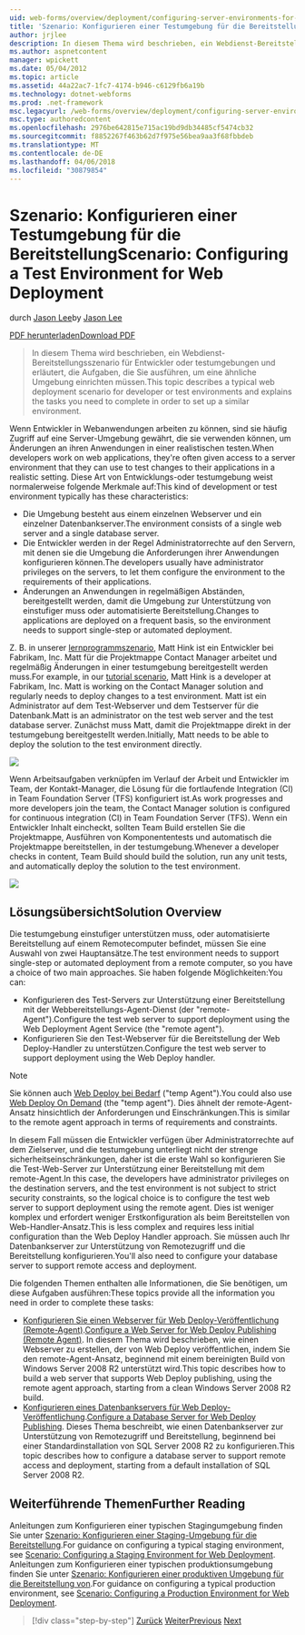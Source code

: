 ```yaml
---
uid: web-forms/overview/deployment/configuring-server-environments-for-web-deployment/scenario-configuring-a-test-environment-for-web-deployment
title: 'Szenario: Konfigurieren einer Testumgebung für die Bereitstellung | Microsoft Docs'
author: jrjlee
description: In diesem Thema wird beschrieben, ein Webdienst-Bereitstellungsszenario für Entwickler oder testumgebungen und erläutert, die Aufgaben, die Sie zum Einrichten einer Si durchführen müssen...
ms.author: aspnetcontent
manager: wpickett
ms.date: 05/04/2012
ms.topic: article
ms.assetid: 44a22ac7-1fc7-4174-b946-c6129fb6a19b
ms.technology: dotnet-webforms
ms.prod: .net-framework
msc.legacyurl: /web-forms/overview/deployment/configuring-server-environments-for-web-deployment/scenario-configuring-a-test-environment-for-web-deployment
msc.type: authoredcontent
ms.openlocfilehash: 2976be642815e715ac19bd9db34485cf5474cb32
ms.sourcegitcommit: f8852267f463b62d7f975e56bea9aa3f68fbbdeb
ms.translationtype: MT
ms.contentlocale: de-DE
ms.lasthandoff: 04/06/2018
ms.locfileid: "30879854"
---
```

<a name="scenario-configuring-a-test-environment-for-web-deployment"></a><span data-ttu-id="a3753-103">Szenario: Konfigurieren einer Testumgebung für die Bereitstellung</span><span class="sxs-lookup"><span data-stu-id="a3753-103">Scenario: Configuring a Test Environment for Web Deployment</span></span>
====================
<span data-ttu-id="a3753-104">durch [Jason Lee](https://github.com/jrjlee)</span><span class="sxs-lookup"><span data-stu-id="a3753-104">by [Jason Lee](https://github.com/jrjlee)</span></span>

[<span data-ttu-id="a3753-105">PDF herunterladen</span><span class="sxs-lookup"><span data-stu-id="a3753-105">Download PDF</span></span>](https://msdnshared.blob.core.windows.net/media/MSDNBlogsFS/prod.evol.blogs.msdn.com/CommunityServer.Blogs.Components.WeblogFiles/00/00/00/63/56/8130.DeployingWebAppsInEnterpriseScenarios.pdf)

> <span data-ttu-id="a3753-106">In diesem Thema wird beschrieben, ein Webdienst-Bereitstellungsszenario für Entwickler oder testumgebungen und erläutert, die Aufgaben, die Sie ausführen, um eine ähnliche Umgebung einrichten müssen.</span><span class="sxs-lookup"><span data-stu-id="a3753-106">This topic describes a typical web deployment scenario for developer or test environments and explains the tasks you need to complete in order to set up a similar environment.</span></span>


<span data-ttu-id="a3753-107">Wenn Entwickler in Webanwendungen arbeiten zu können, sind sie häufig Zugriff auf eine Server-Umgebung gewährt, die sie verwenden können, um Änderungen an ihren Anwendungen in einer realistischen testen.</span><span class="sxs-lookup"><span data-stu-id="a3753-107">When developers work on web applications, they're often given access to a server environment that they can use to test changes to their applications in a realistic setting.</span></span> <span data-ttu-id="a3753-108">Diese Art von Entwicklungs-oder testumgebung weist normalerweise folgende Merkmale auf:</span><span class="sxs-lookup"><span data-stu-id="a3753-108">This kind of development or test environment typically has these characteristics:</span></span>

- <span data-ttu-id="a3753-109">Die Umgebung besteht aus einem einzelnen Webserver und ein einzelner Datenbankserver.</span><span class="sxs-lookup"><span data-stu-id="a3753-109">The environment consists of a single web server and a single database server.</span></span>
- <span data-ttu-id="a3753-110">Die Entwickler werden in der Regel Administratorrechte auf den Servern, mit denen sie die Umgebung die Anforderungen ihrer Anwendungen konfigurieren können.</span><span class="sxs-lookup"><span data-stu-id="a3753-110">The developers usually have administrator privileges on the servers, to let them configure the environment to the requirements of their applications.</span></span>
- <span data-ttu-id="a3753-111">Änderungen an Anwendungen in regelmäßigen Abständen, bereitgestellt werden, damit die Umgebung zur Unterstützung von einstufiger muss oder automatisierte Bereitstellung.</span><span class="sxs-lookup"><span data-stu-id="a3753-111">Changes to applications are deployed on a frequent basis, so the environment needs to support single-step or automated deployment.</span></span>

<span data-ttu-id="a3753-112">Z. B. in unserer [lernprogrammszenario](../deploying-web-applications-in-enterprise-scenarios/enterprise-web-deployment-scenario-overview.md), Matt Hink ist ein Entwickler bei Fabrikam, Inc. Matt für die Projektmappe Contact Manager arbeitet und regelmäßig Änderungen in einer testumgebung bereitgestellt werden muss.</span><span class="sxs-lookup"><span data-stu-id="a3753-112">For example, in our [tutorial scenario](../deploying-web-applications-in-enterprise-scenarios/enterprise-web-deployment-scenario-overview.md), Matt Hink is a developer at Fabrikam, Inc. Matt is working on the Contact Manager solution and regularly needs to deploy changes to a test environment.</span></span> <span data-ttu-id="a3753-113">Matt ist ein Administrator auf dem Test-Webserver und dem Testserver für die Datenbank.</span><span class="sxs-lookup"><span data-stu-id="a3753-113">Matt is an administrator on the test web server and the test database server.</span></span> <span data-ttu-id="a3753-114">Zunächst muss Matt, damit die Projektmappe direkt in der testumgebung bereitgestellt werden.</span><span class="sxs-lookup"><span data-stu-id="a3753-114">Initially, Matt needs to be able to deploy the solution to the test environment directly.</span></span>

![](scenario-configuring-a-test-environment-for-web-deployment/_static/image1.png)

<span data-ttu-id="a3753-115">Wenn Arbeitsaufgaben verknüpfen im Verlauf der Arbeit und Entwickler im Team, der Kontakt-Manager, die Lösung für die fortlaufende Integration (CI) in Team Foundation Server (TFS) konfiguriert ist.</span><span class="sxs-lookup"><span data-stu-id="a3753-115">As work progresses and more developers join the team, the Contact Manager solution is configured for continuous integration (CI) in Team Foundation Server (TFS).</span></span> <span data-ttu-id="a3753-116">Wenn ein Entwickler Inhalt eincheckt, sollten Team Build erstellen Sie die Projektmappe, Ausführen von Komponententests und automatisch die Projektmappe bereitstellen, in der testumgebung.</span><span class="sxs-lookup"><span data-stu-id="a3753-116">Whenever a developer checks in content, Team Build should build the solution, run any unit tests, and automatically deploy the solution to the test environment.</span></span>

![](scenario-configuring-a-test-environment-for-web-deployment/_static/image2.png)

## <a name="solution-overview"></a><span data-ttu-id="a3753-117">Lösungsübersicht</span><span class="sxs-lookup"><span data-stu-id="a3753-117">Solution Overview</span></span>

<span data-ttu-id="a3753-118">Die testumgebung einstufiger unterstützen muss, oder automatisierte Bereitstellung auf einem Remotecomputer befindet, müssen Sie eine Auswahl von zwei Hauptansätze.</span><span class="sxs-lookup"><span data-stu-id="a3753-118">The test environment needs to support single-step or automated deployment from a remote computer, so you have a choice of two main approaches.</span></span> <span data-ttu-id="a3753-119">Sie haben folgende Möglichkeiten:</span><span class="sxs-lookup"><span data-stu-id="a3753-119">You can:</span></span>

- <span data-ttu-id="a3753-120">Konfigurieren des Test-Servers zur Unterstützung einer Bereitstellung mit der Webbereitstellungs-Agent-Dienst (der "remote-Agent").</span><span class="sxs-lookup"><span data-stu-id="a3753-120">Configure the test web server to support deployment using the Web Deployment Agent Service (the "remote agent").</span></span>
- <span data-ttu-id="a3753-121">Konfigurieren Sie den Test-Webserver für die Bereitstellung der Web Deploy-Handler zu unterstützen.</span><span class="sxs-lookup"><span data-stu-id="a3753-121">Configure the test web server to support deployment using the Web Deploy handler.</span></span>

> [!NOTE]
> <span data-ttu-id="a3753-122">Sie können auch [Web Deploy bei Bedarf](https://technet.microsoft.com/library/ee517345(WS.10).aspx) ("temp Agent").</span><span class="sxs-lookup"><span data-stu-id="a3753-122">You could also use [Web Deploy On Demand](https://technet.microsoft.com/library/ee517345(WS.10).aspx) (the "temp agent").</span></span> <span data-ttu-id="a3753-123">Dies ähnelt der remote-Agent-Ansatz hinsichtlich der Anforderungen und Einschränkungen.</span><span class="sxs-lookup"><span data-stu-id="a3753-123">This is similar to the remote agent approach in terms of requirements and constraints.</span></span>


<span data-ttu-id="a3753-124">In diesem Fall müssen die Entwickler verfügen über Administratorrechte auf dem Zielserver, und die testumgebung unterliegt nicht der strenge sicherheitseinschränkungen, daher ist die erste Wahl so konfigurieren Sie die Test-Web-Server zur Unterstützung einer Bereitstellung mit dem remote-Agent.</span><span class="sxs-lookup"><span data-stu-id="a3753-124">In this case, the developers have administrator privileges on the destination servers, and the test environment is not subject to strict security constraints, so the logical choice is to configure the test web server to support deployment using the remote agent.</span></span> <span data-ttu-id="a3753-125">Dies ist weniger komplex und erfordert weniger Erstkonfiguration als beim Bereitstellen von Web-Handler-Ansatz.</span><span class="sxs-lookup"><span data-stu-id="a3753-125">This is less complex and requires less initial configuration than the Web Deploy Handler approach.</span></span> <span data-ttu-id="a3753-126">Sie müssen auch Ihr Datenbankserver zur Unterstützung von Remotezugriff und die Bereitstellung konfigurieren.</span><span class="sxs-lookup"><span data-stu-id="a3753-126">You'll also need to configure your database server to support remote access and deployment.</span></span>

<span data-ttu-id="a3753-127">Die folgenden Themen enthalten alle Informationen, die Sie benötigen, um diese Aufgaben ausführen:</span><span class="sxs-lookup"><span data-stu-id="a3753-127">These topics provide all the information you need in order to complete these tasks:</span></span>

- <span data-ttu-id="a3753-128">[Konfigurieren Sie einen Webserver für Web Deploy-Veröffentlichung (Remote-Agent)](configuring-a-web-server-for-web-deploy-publishing-remote-agent.md).</span><span class="sxs-lookup"><span data-stu-id="a3753-128">[Configure a Web Server for Web Deploy Publishing (Remote Agent)](configuring-a-web-server-for-web-deploy-publishing-remote-agent.md).</span></span> <span data-ttu-id="a3753-129">In diesem Thema wird beschrieben, wie einen Webserver zu erstellen, der von Web Deploy veröffentlichen, indem Sie den remote-Agent-Ansatz, beginnend mit einem bereinigten Build von Windows Server 2008 R2 unterstützt wird.</span><span class="sxs-lookup"><span data-stu-id="a3753-129">This topic describes how to build a web server that supports Web Deploy publishing, using the remote agent approach, starting from a clean Windows Server 2008 R2 build.</span></span>
- <span data-ttu-id="a3753-130">[Konfigurieren eines Datenbankservers für Web Deploy-Veröffentlichung](configuring-a-database-server-for-web-deploy-publishing.md).</span><span class="sxs-lookup"><span data-stu-id="a3753-130">[Configure a Database Server for Web Deploy Publishing](configuring-a-database-server-for-web-deploy-publishing.md).</span></span> <span data-ttu-id="a3753-131">Dieses Thema beschreibt, wie einen Datenbankserver zur Unterstützung von Remotezugriff und Bereitstellung, beginnend bei einer Standardinstallation von SQL Server 2008 R2 zu konfigurieren.</span><span class="sxs-lookup"><span data-stu-id="a3753-131">This topic describes how to configure a database server to support remote access and deployment, starting from a default installation of SQL Server 2008 R2.</span></span>

## <a name="further-reading"></a><span data-ttu-id="a3753-132">Weiterführende Themen</span><span class="sxs-lookup"><span data-stu-id="a3753-132">Further Reading</span></span>

<span data-ttu-id="a3753-133">Anleitungen zum Konfigurieren einer typischen Stagingumgebung finden Sie unter [Szenario: Konfigurieren einer Staging-Umgebung für die Bereitstellung](scenario-configuring-a-staging-environment-for-web-deployment.md).</span><span class="sxs-lookup"><span data-stu-id="a3753-133">For guidance on configuring a typical staging environment, see [Scenario: Configuring a Staging Environment for Web Deployment](scenario-configuring-a-staging-environment-for-web-deployment.md).</span></span> <span data-ttu-id="a3753-134">Anleitungen zum Konfigurieren einer typischen produktionsumgebung finden Sie unter [Szenario: Konfigurieren einer produktiven Umgebung für die Bereitstellung von](scenario-configuring-a-production-environment-for-web-deployment.md).</span><span class="sxs-lookup"><span data-stu-id="a3753-134">For guidance on configuring a typical production environment, see [Scenario: Configuring a Production Environment for Web Deployment](scenario-configuring-a-production-environment-for-web-deployment.md).</span></span>

> [!div class="step-by-step"]
> <span data-ttu-id="a3753-135">[Zurück](choosing-the-right-approach-to-web-deployment.md)
> [Weiter](scenario-configuring-a-staging-environment-for-web-deployment.md)</span><span class="sxs-lookup"><span data-stu-id="a3753-135">[Previous](choosing-the-right-approach-to-web-deployment.md)
[Next](scenario-configuring-a-staging-environment-for-web-deployment.md)</span></span>

